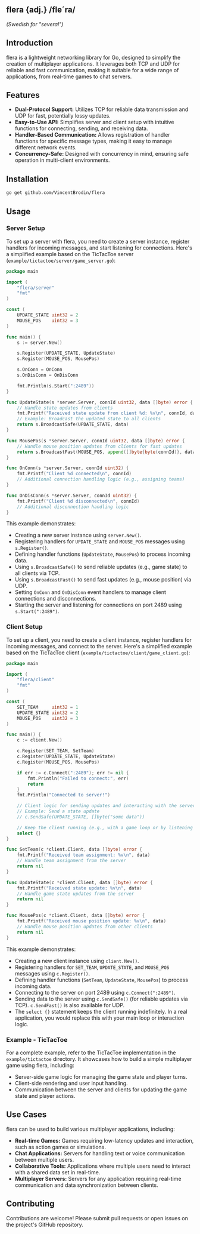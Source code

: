 ## flera {adj.} /fle´ra/

*(Swedish for "several")*

## Introduction

flera is a lightweight networking library for Go, designed to simplify the creation of multiplayer applications.
It leverages both TCP and UDP for reliable and fast communication, making it suitable for a wide range of applications, from real-time games to chat servers.

## Features

- **Dual-Protocol Support:** Utilizes TCP for reliable data transmission and UDP for fast, potentially lossy updates.
- **Easy-to-Use API:** Simplifies server and client setup with intuitive functions for connecting, sending, and receiving data.
- **Handler-Based Communication:** Allows registration of handler functions for specific message types, making it easy to manage different network events.
- **Concurrency-Safe:** Designed with concurrency in mind, ensuring safe operation in multi-client environments.

## Installation
```bash
go get github.com/VincentBrodin/flera
```
## Usage

### Server Setup

To set up a server with flera, you need to create a server instance, register handlers for incoming messages, and start listening for connections.
Here's a simplified example based on the TicTacToe server (`example/tictactoe/server/game_server.go`):
```go
package main

import (
	"flera/server"
	"fmt"
)

const (
	UPDATE_STATE uint32 = 2
	MOUSE_POS    uint32 = 3
)

func main() {
	s := server.New()

	s.Register(UPDATE_STATE, UpdateState)
	s.Register(MOUSE_POS, MousePos)

	s.OnConn = OnConn
	s.OnDisConn = OnDisConn

	fmt.Println(s.Start(":2489"))
}

func UpdateState(s *server.Server, connId uint32, data []byte) error {
	// Handle state updates from clients
	fmt.Printf("Received state update from client %d: %v\n", connId, data)
	// Example: Broadcast the updated state to all clients
	return s.BroadcastSafe(UPDATE_STATE, data)
}

func MousePos(s *server.Server, connId uint32, data []byte) error {
	// Handle mouse position updates from clients for fast updates
	return s.BroadcastFast(MOUSE_POS, append([]byte{byte(connId)}, data...))
}

func OnConn(s *server.Server, connId uint32) {
	fmt.Printf("Client %d connected\n", connId)
	// Additional connection handling logic (e.g., assigning teams)
}

func OnDisConn(s *server.Server, connId uint32) {
	fmt.Printf("Client %d disconnected\n", connId)
	// Additional disconnection handling logic
}
```
This example demonstrates:

- Creating a new server instance using `server.New()`.
- Registering handlers for `UPDATE_STATE` and `MOUSE_POS` messages using `s.Register()`.
- Defining handler functions (`UpdateState`, `MousePos`) to process incoming data.
- Using `s.BroadcastSafe()` to send reliable updates (e.g., game state) to all clients via TCP.
- Using `s.BroadcastFast()` to send fast updates (e.g., mouse position) via UDP.
- Setting `OnConn` and `OnDisConn` event handlers to manage client connections and disconnections.
- Starting the server and listening for connections on port 2489 using `s.Start(":2489")`.

### Client Setup

To set up a client, you need to create a client instance, register handlers for incoming messages, and connect to the server. Here's a simplified example based on the TicTacToe client (`example/tictactoe/client/game_client.go`):
```go
package main

import (
	"flera/client"
	"fmt"
)

const (
	SET_TEAM     uint32 = 1
	UPDATE_STATE uint32 = 2
	MOUSE_POS    uint32 = 3
)

func main() {
	c := client.New()

	c.Register(SET_TEAM, SetTeam)
	c.Register(UPDATE_STATE, UpdateState)
	c.Register(MOUSE_POS, MousePos)

	if err := c.Connect(":2489"); err != nil {
		fmt.Println("Failed to connect:", err)
		return
	}
	fmt.Println("Connected to server!")

	// Client logic for sending updates and interacting with the server
	// Example: Send a state update
	// c.SendSafe(UPDATE_STATE, []byte("some data"))

	// Keep the client running (e.g., with a game loop or by listening for input)
	select {} 
}

func SetTeam(c *client.Client, data []byte) error {
	fmt.Printf("Received team assignment: %v\n", data)
	// Handle team assignment from the server
	return nil
}

func UpdateState(c *client.Client, data []byte) error {
	fmt.Printf("Received state update: %v\n", data)
	// Handle game state updates from the server
	return nil
}

func MousePos(c *client.Client, data []byte) error {
	fmt.Printf("Received mouse position update: %v\n", data)
	// Handle mouse position updates from other clients
	return nil
}
```
This example demonstrates:

- Creating a new client instance using `client.New()`.
- Registering handlers for `SET_TEAM`, `UPDATE_STATE`, and `MOUSE_POS` messages using `c.Register()`.
- Defining handler functions (`SetTeam`, `UpdateState`, `MousePos`) to process incoming data.
- Connecting to the server on port 2489 using `c.Connect(":2489")`.
- Sending data to the server using `c.SendSafe()` (for reliable updates via TCP).  `c.SendFast()` is also available for UDP.
- The `select {}` statement keeps the client running indefinitely. In a real application, you would replace this with your main loop or interaction logic.

### Example - TicTacToe

For a complete example, refer to the TicTacToe implementation in the `example/tictactoe` directory. It showcases how to build a simple multiplayer game using flera, including:

- Server-side game logic for managing the game state and player turns.
- Client-side rendering and user input handling.
- Communication between the server and clients for updating the game state and player actions.

## Use Cases

flera can be used to build various multiplayer applications, including:

- **Real-time Games:** Games requiring low-latency updates and interaction, such as action games or simulations.
- **Chat Applications:** Servers for handling text or voice communication between multiple users.
- **Collaborative Tools:** Applications where multiple users need to interact with a shared data set in real-time.
- **Multiplayer Servers:** Servers for any application requiring real-time communication and data synchronization between clients.

## Contributing

Contributions are welcome! Please submit pull requests or open issues on the project's GitHub repository.
